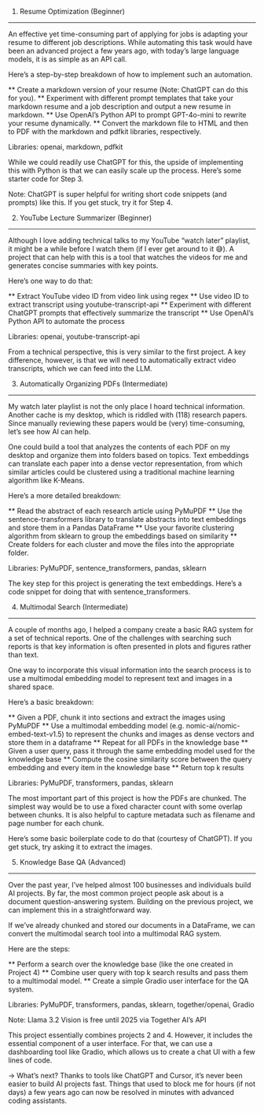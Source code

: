 1) Resume Optimization (Beginner)
----------------------------------
An effective yet time-consuming part of applying for jobs is adapting your resume to different job descriptions. While automating this task would have been an advanced project a few years ago, with today’s large language models, it is as simple as an API call.

Here’s a step-by-step breakdown of how to implement such an automation.

** Create a markdown version of your resume (Note: ChatGPT can do this for you).
** Experiment with different prompt templates that take your markdown resume and a job description and output a new resume in markdown.
** Use OpenAI’s Python API to prompt GPT-4o-mini to rewrite your resume dynamically.
** Convert the markdown file to HTML and then to PDF with the markdown and pdfkit libraries, respectively.

Libraries: openai, markdown, pdfkit

While we could readily use ChatGPT for this, the upside of implementing this with Python is that we can easily scale up the process. Here’s some starter code for Step 3.

Note: ChatGPT is super helpful for writing short code snippets (and prompts) like this. If you get stuck, try it for Step 4.


2) YouTube Lecture Summarizer (Beginner)
-------------------------------------------
Although I love adding technical talks to my YouTube “watch later” playlist, it might be a while before I watch them (if I ever get around to it 😅). A project that can help with this is a tool that watches the videos for me and generates concise summaries with key points.

Here’s one way to do that:

** Extract YouTube video ID from video link using regex
** Use video ID to extract transcript using youtube-transcript-api
** Experiment with different ChatGPT prompts that effectively summarize the transcript
** Use OpenAI’s Python API to automate the process

Libraries: openai, youtube-transcript-api

From a technical perspective, this is very similar to the first project. A key difference, however, is that we will need to automatically extract video transcripts, which we can feed into the LLM.



3) Automatically Organizing PDFs (Intermediate)
----------------------------------------------
My watch later playlist is not the only place I hoard technical information. Another cache is my desktop, which is riddled with (118) research papers. Since manually reviewing these papers would be (very) time-consuming, let’s see how AI can help.

One could build a tool that analyzes the contents of each PDF on my desktop and organize them into folders based on topics. Text embeddings can translate each paper into a dense vector representation, from which similar articles could be clustered using a traditional machine learning algorithm like K-Means.

Here’s a more detailed breakdown:

** Read the abstract of each research article using PyMuPDF
** Use the sentence-transformers library to translate abstracts into text embeddings and store them in a Pandas DataFrame
** Use your favorite clustering algorithm from sklearn to group the embeddings based on similarity
** Create folders for each cluster and move the files into the appropriate folder.

Libraries: PyMuPDF, sentence_transformers, pandas, sklearn

The key step for this project is generating the text embeddings. Here’s a code snippet for doing that with sentence_transformers.

4) Multimodal Search (Intermediate)
-----------------------------------
A couple of months ago, I helped a company create a basic RAG system for a set of technical reports. One of the challenges with searching such reports is that key information is often presented in plots and figures rather than text.

One way to incorporate this visual information into the search process is to use a multimodal embedding model to represent text and images in a shared space.

Here’s a basic breakdown:

** Given a PDF, chunk it into sections and extract the images using PyMuPDF
** Use a multimodal embedding model (e.g. nomic-ai/nomic-embed-text-v1.5) to represent the chunks and images as dense vectors and store them in a dataframe
** Repeat for all PDFs in the knowledge base
** Given a user query, pass it through the same embedding model used for the knowledge base
** Compute the cosine similarity score between the query embedding and every item in the knowledge base
** Return top k results

Libraries: PyMuPDF, transformers, pandas, sklearn

The most important part of this project is how the PDFs are chunked. The simplest way would be to use a fixed character count with some overlap between chunks. It is also helpful to capture metadata such as filename and page number for each chunk.

Here’s some basic boilerplate code to do that (courtesy of ChatGPT). If you get stuck, try asking it to extract the images.

5) Knowledge Base QA (Advanced)
--------------------------------
Over the past year, I’ve helped almost 100 businesses and individuals build AI projects. By far, the most common project people ask about is a document question-answering system. Building on the previous project, we can implement this in a straightforward way.

If we’ve already chunked and stored our documents in a DataFrame, we can convert the multimodal search tool into a multimodal RAG system.

Here are the steps:

** Perform a search over the knowledge base (like the one created in Project 4)
** Combine user query with top k search results and pass them to a multimodal model.
** Create a simple Gradio user interface for the QA system.

Libraries: PyMuPDF, transformers, pandas, sklearn, together/openai, Gradio

Note: Llama 3.2 Vision is free until 2025 via Together AI’s API

This project essentially combines projects 2 and 4. However, it includes the essential component of a user interface. For that, we can use a dashboarding tool like Gradio, which allows us to create a chat UI with a few lines of code.


-> What’s next?
Thanks to tools like ChatGPT and Cursor, it’s never been easier to build AI projects fast. Things that used to block me for hours (if not days) a few years ago can now be resolved in minutes with advanced coding assistants.

